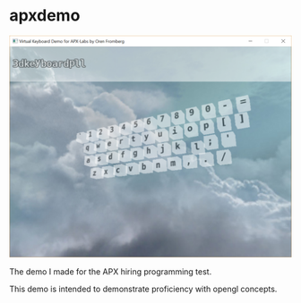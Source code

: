 # apxdemo

![screenshot](/apxdemo/media/screenshot.png)

The demo I made for the APX hiring programming test. 

This demo is intended to demonstrate proficiency with opengl concepts.

